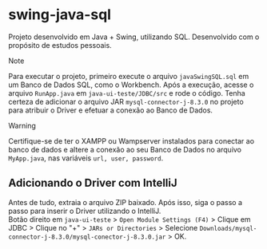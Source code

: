 # swing-java-sql
Projeto desenvolvido em Java + Swing, utilizando SQL. Desenvolvido com o propósito de estudos pessoais.

> [!NOTE]
> Para executar o projeto, primeiro execute o arquivo ```javaSwingSQL.sql``` em um Banco de Dados SQL, como o Workbench. Após a execução, acesse o arquivo ```RunApp.java``` em ```java-ui-teste/JDBC/src``` e rode o código.
> Tenha certeza de adicionar o arquivo JAR ```mysql-connector-j-8.3.0``` no projeto para atribuir o Driver e efetuar a conexão ao Banco de Dados.

>[!WARNING]
> Certifique-se de ter o XAMPP ou Wampserver instalados para conectar ao banco de dados e altere a conexão ao seu Banco de Dados no arquivo ```MyApp.java```, nas variáveis ```url, user, password```.

## Adicionando o Driver com IntelliJ
Antes de tudo, extraia o arquivo ZIP baixado. Após isso, siga o passo a passo para inserir o Driver utilizando o IntelliJ.
\
Botão direito em ```java-ui-teste``` > ```Open Module Settings (F4)``` > Clique em JDBC > Clique no "+" > ```JARs or Directories``` > Selecione ```Downloads/mysql-connector-j-8.3.0/mysql-conector-j-8.3.0.jar``` > OK.
